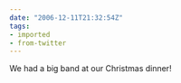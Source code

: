 ```yaml
---
date: "2006-12-11T21:32:54Z"
tags:
- imported
- from-twitter
---
```

We had a big band at our Christmas dinner\!
